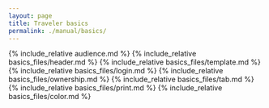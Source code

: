 ```yaml
---
layout: page
title: Traveler basics
permalink: ./manual/basics/
---
```

{% include_relative audience.md %}
{% include_relative basics_files/header.md %}
{% include_relative basics_files/template.md %}
{% include_relative basics_files/login.md %}
{% include_relative basics_files/ownership.md %}
{% include_relative basics_files/tab.md %}
{% include_relative basics_files/print.md %}
{% include_relative basics_files/color.md %}
